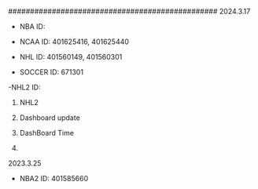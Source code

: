 ################################################
2024.3.17

- NBA
 ID: 

- NCAA
 ID: 401625416, 401625440

- NHL
 ID: 401560149, 401560301

- SOCCER
 ID: 671301

-NHL2
 ID: 

1. NHL2
2. Dashboard update

3. DashBoard Time
4. 

2023.3.25

- NBA2
 ID: 401585660

